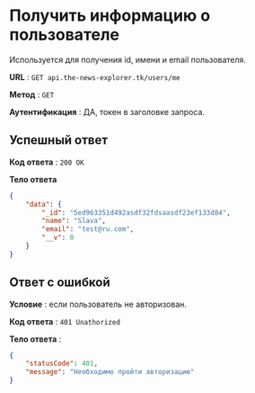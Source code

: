 # Получить информацию о пользователе

Используется для получения id, имени и email пользователя.

**URL** : `GET api.the-news-explorer.tk/users/me`

**Метод** : `GET`

**Аутентификация** : ДА, токен в заголовке запроса.

## Успешный ответ

**Код ответа** : `200 OK`

**Тело ответа**

```json
{
    "data": {
        "_id": "5ed963351d492asdf32fdsaasdf23ef133d84",
        "name": "Slava",
        "email": "test@ru.com",
        "__v": 0
    }
}
```

## Ответ с ошибкой

**Условие** : если пользователь не авторизован.

**Код ответа** : `401 Unathorized`

**Тело ответа** :

```json
{
    "statusCode": 401,
    "message": "Необходимо пройти авторизацию"
}
```
